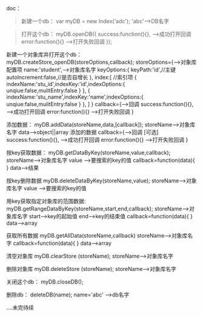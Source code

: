 <!-- 自行脑补英文翻译 -->
doc：

>新建一个db： 
var myDB = new Index('adc'); 
'abc'-->DB名字

>打开这个db： 
myDB.openDB({
	success:function(){},  -->成功打开回调
	error:function(){}		-->打开失败回调
});

新建一个对象库并打开这个db：
myDB.createStore_openDB(storeOptions,callback);
storeOptions={-->对象库配置项
	name:'student',-->对象库名字
	keyOptions:{
		keyPath:'id',//主键
		autoIncrement:false,//是否自增长
	},
	index:[  //索引项
		{ indexName:'stu_id',indexKey:'id',indexOptions:{ unqiue:false,mulitEntry:false } },
		{ indexName:'stu_name',indexKey:'name',indexOptions:{ unqiue:false,mulitEntry:false } },
	]
}
callback={-->回调
	success:function(){},  -->成功打开回调
	error:function(){}		-->打开失败回调
}

添加数据：
myDB.addData(storeName,data,[callback]);
storeName-->对象库名字
data-->object||array 添加的数据
callback={-->回调 [可选]
	success:function(){},  -->成功打开回调
	error:function(){}		-->打开失败回调
}

按key获取数据：
myDB.getDataByKey(storeName,value,callback);
storeName-->对象库名字
value -->要搜索的key的值
callback=function(data){ } data-->结果

按key删除数据
myDB.deleteDataByKey(storeName,value);
storeName-->对象库名字
value -->要搜索的key的值

用key获取指定对象库的范围数据:
myDB.getRangeDataByKey(storeName,start,end,callback);
storeName-->对象库名字
start-->key的起始值
end-->key的结束值
callback=function(data){ }  data-->array

获取所有数据
myDB.getAllData(storeName,callback)
storeName-->对象库名字
callback=function(data){ }  data-->array

清空对象库
myDB.clearStore (storeName); storeName-->对象库名字

删除对象库
myDB.deleteStore (storeName); storeName-->对象库名字

关闭这个db：
myDB.closeDB();

删除db：
deleteDB(name); name='abc' -->db名字

....未完待续
